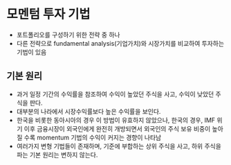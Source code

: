 # 모멘텀 투자 기법

* 포트폴리오를 구성하기 위한 전략 중 하나
* 다른 전략으로 fundamental analysis(기업가치)와 시장가치를 비교하여
투자하는 기법이 있음


## 기본 원리
* 과거 일정 기간의 수익률을 참조하여 수익이 높았던 주식을 사고,
수익이 낮았던 주식을 판다.
* 대부분의 나라에서 시장수익률보다 높은 수익률을 보인다.
* 한국을 비롯한 동아시아의 경우 이 방법이 유효하지 않았으나,
한국의 경우, IMF 위기 이후 금융시장이 외국인에게 완전히 개방되면서
외국인의 주식 보유 비중이 높아질 수록 momentum 기법의 수익이 커지는 경향이 나타남
* 여러가지 변형 기법들이 존재하며, 기준에 부합하는 상위 주식을 사고,
하위 주식을 파는 기본 원리는 변하지 않는다.